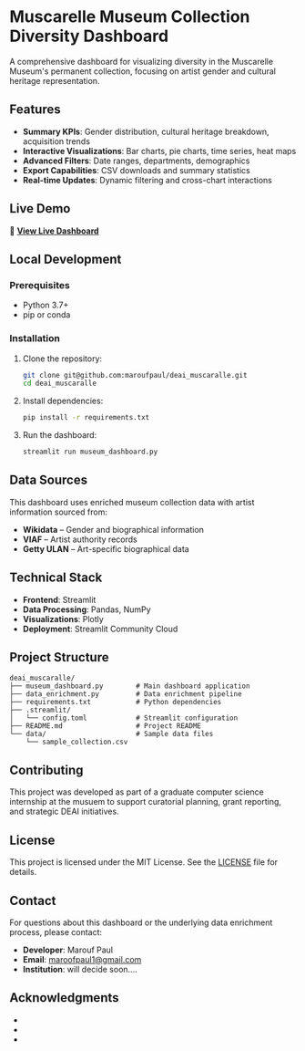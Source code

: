 # Muscarelle Museum Collection Diversity Dashboard

A comprehensive dashboard for visualizing diversity in the Muscarelle Museum's permanent collection, focusing on artist gender and cultural heritage representation.

## Features

- **Summary KPIs**: Gender distribution, cultural heritage breakdown, acquisition trends  
- **Interactive Visualizations**: Bar charts, pie charts, time series, heat maps  
- **Advanced Filters**: Date ranges, departments, demographics  
- **Export Capabilities**: CSV downloads and summary statistics  
- **Real-time Updates**: Dynamic filtering and cross-chart interactions  

## Live Demo

🔗 **[View Live Dashboard](https://your-deployed-url-here.streamlit.app)**

## Local Development

### Prerequisites

- Python 3.7+
- pip or conda

### Installation

1. Clone the repository:

   ```bash
   git clone git@github.com:maroufpaul/deai_muscaralle.git
   cd deai_muscaralle
   ```

2. Install dependencies:

   ```bash
   pip install -r requirements.txt
   ```

3. Run the dashboard:

   ```bash
   streamlit run museum_dashboard.py
   ```

## Data Sources

This dashboard uses enriched museum collection data with artist information sourced from:

- **Wikidata** – Gender and biographical information  
- **VIAF** – Artist authority records  
- **Getty ULAN** – Art-specific biographical data  

## Technical Stack

- **Frontend**: Streamlit  
- **Data Processing**: Pandas, NumPy  
- **Visualizations**: Plotly  
- **Deployment**: Streamlit Community Cloud  

## Project Structure

```
deai_muscaralle/
├── museum_dashboard.py        # Main dashboard application
├── data_enrichment.py         # Data enrichment pipeline
├── requirements.txt           # Python dependencies
├── .streamlit/
│   └── config.toml            # Streamlit configuration
├── README.md                  # Project README
└── data/                      # Sample data files
    └── sample_collection.csv
```

## Contributing

This project was developed as part of a graduate computer science internship at the musuem to support curatorial planning, grant reporting, and strategic DEAI initiatives.

## License

This project is licensed under the MIT License. See the [LICENSE](LICENSE) file for details.

## Contact

For questions about this dashboard or the underlying data enrichment process, please contact:

- **Developer**: Marouf Paul  
- **Email**: maroofpaul1@gmail.com  
- **Institution**: will decide soon....

## Acknowledgments

- 
- 
- 
